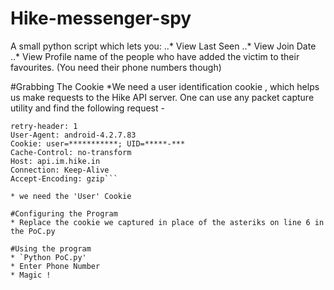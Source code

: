 # Hike-messenger-spy
A small python script which lets you:
..* View Last Seen
..* View Join Date
..* View Profile name 
 of the people who have added the victim to their favourites. (You need their phone numbers though)

#Grabbing The Cookie
*We need a user identification cookie , which helps us make requests to the Hike API server. One can use any packet capture utility and find the following request -
```GET /v1/account/profile/<Phone NUmber> HTTP/1.1
retry-header: 1
User-Agent: android-4.2.7.83
Cookie: user=***********; UID=*****-***
Cache-Control: no-transform
Host: api.im.hike.in
Connection: Keep-Alive
Accept-Encoding: gzip```

* we need the 'User' Cookie

#Configuring the Program
* Replace the cookie we captured in place of the asteriks on line 6 in the PoC.py

#Using the program 
* `Python PoC.py'
* Enter Phone Number 
* Magic !
